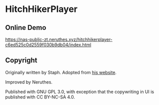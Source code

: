 # HitchHikerPlayer

## Online Demo

https://nas-public-zt.neruthes.xyz/hitchhikerplayer-c6ed525c0d2559f030b9db04/index.html

## Copyright

Originally written by Staph. Adopted from [his website](https://staphylococcus.aureus.ga/Player/).

Improved by Neruthes.

Published with GNU GPL 3.0, with exception that the copywriting in UI is published with CC BY-NC-SA 4.0.
